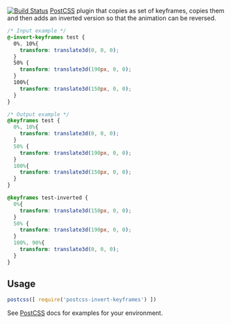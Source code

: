 [![Build Status](https://travis-ci.org/jpgorman/postcss-invert-keyframes.svg?branch=master)](https://travis-ci.org/jpgorman/postcss-invert-keyframes)
[PostCSS] plugin that copies as set of keyframes, copies them and then adds an inverted version so that the animation can be reversed.

[PostCSS]: https://github.com/postcss/postcss

```css
/* Input example */
@-invert-keyframes test {
  0%, 10%{
    transform: translate3d(0, 0, 0);
  }
  50% {
    transform: translate3d(190px, 0, 0);
  }
  100%{
    transform: translate3d(150px, 0, 0);
  }
}
```

```css
/* Output example */
@keyframes test {
  0%, 10%{
    transform: translate3d(0, 0, 0);
  }
  50% {
    transform: translate3d(190px, 0, 0);
  }
  100%{
    transform: translate3d(150px, 0, 0);
  }
}

@keyframes test-inverted {
  0%{
    transform: translate3d(150px, 0, 0);
  }
  50% {
    transform: translate3d(190px, 0, 0);
  }
  100%, 90%{
    transform: translate3d(0, 0, 0);
  }
}
```

## Usage

```js
postcss([ require('postcss-invert-keyframes') ])
```

See [PostCSS] docs for examples for your environment.
